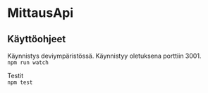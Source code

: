 # MittausApi

## Käyttöohjeet

Käynnistys deviympäristössä. Käynnistyy oletuksena porttiin 3001.  
`npm run watch`

Testit  
`npm test`
